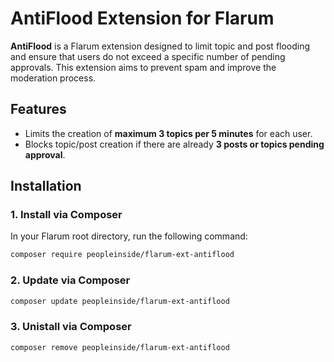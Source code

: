 # AntiFlood Extension for Flarum

**AntiFlood** is a Flarum extension designed to limit topic and post flooding and ensure that users do not exceed a specific number of pending approvals. This extension aims to prevent spam and improve the moderation process.

## Features
- Limits the creation of **maximum 3 topics per 5 minutes** for each user.
- Blocks topic/post creation if there are already **3 posts or topics pending approval**.

## Installation

### 1. Install via Composer

In your Flarum root directory, run the following command:

```bash
composer require peopleinside/flarum-ext-antiflood
```

### 2. Update via Composer

```bash
composer update peopleinside/flarum-ext-antiflood
```

### 3. Unistall via Composer

```bash
composer remove peopleinside/flarum-ext-antiflood
```
